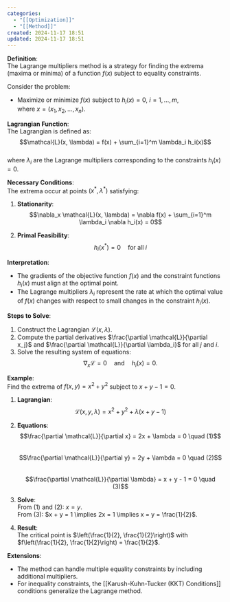 ```yaml
---
categories:
  - "[[Optimization]]"
  - "[[Method]]"
created: 2024-11-17 18:51
updated: 2024-11-17 18:51
---
```

**Definition**:  
The Lagrange multipliers method is a strategy for finding the extrema (maxima or minima) of a function $f(x)$ subject to equality constraints.  

Consider the problem:  
- Maximize or minimize $f(x)$ subject to $h_i(x) = 0$, $i = 1, \dots, m$,  
where $x = (x_1, x_2, \dots, x_n)$.  

**Lagrangian Function**:  
The Lagrangian is defined as:  
$$\mathcal{L}(x, \lambda) = f(x) + \sum_{i=1}^m \lambda_i h_i(x)$$  
where $\lambda_i$ are the Lagrange multipliers corresponding to the constraints $h_i(x) = 0$.  

**Necessary Conditions**:  
The extrema occur at points $(x^*, \lambda^*)$ satisfying:  
1. **Stationarity**:  
   $$\nabla_x \mathcal{L}(x, \lambda) = \nabla f(x) + \sum_{i=1}^m \lambda_i \nabla h_i(x) = 0$$  

2. **Primal Feasibility**:  
   $$h_i(x^*) = 0 \quad \text{for all } i$$  

**Interpretation**:  
- The gradients of the objective function $f(x)$ and the constraint functions $h_i(x)$ must align at the optimal point.  
- The Lagrange multipliers $\lambda_i$ represent the rate at which the optimal value of $f(x)$ changes with respect to small changes in the constraint $h_i(x)$.  

**Steps to Solve**:  
1. Construct the Lagrangian $\mathcal{L}(x, \lambda)$.  
2. Compute the partial derivatives $\frac{\partial \mathcal{L}}{\partial x_j}$ and $\frac{\partial \mathcal{L}}{\partial \lambda_i}$ for all $j$ and $i$.  
3. Solve the resulting system of equations:  
   $$\nabla_x \mathcal{L} = 0 \quad \text{and} \quad h_i(x) = 0.$$  

**Example**:  
Find the extrema of $f(x, y) = x^2 + y^2$ subject to $x + y - 1 = 0$.  

1. **Lagrangian**:  
   $$\mathcal{L}(x, y, \lambda) = x^2 + y^2 + \lambda(x + y - 1)$$  

2. **Equations**:  
   $$\frac{\partial \mathcal{L}}{\partial x} = 2x + \lambda = 0 \quad (1)$$  
   $$\frac{\partial \mathcal{L}}{\partial y} = 2y + \lambda = 0 \quad (2)$$  
   $$\frac{\partial \mathcal{L}}{\partial \lambda} = x + y - 1 = 0 \quad (3)$$  

3. **Solve**:  
   From (1) and (2): $x = y$.  
   From (3): $x + y = 1 \implies 2x = 1 \implies x = y = \frac{1}{2}$.  

4. **Result**:  
   The critical point is $\left(\frac{1}{2}, \frac{1}{2}\right)$ with $f\left(\frac{1}{2}, \frac{1}{2}\right) = \frac{1}{2}$.  

**Extensions**:  
- The method can handle multiple equality constraints by including additional multipliers.  
- For inequality constraints, the [[Karush-Kuhn-Tucker (KKT) Conditions]] conditions generalize the Lagrange method.